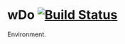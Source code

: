 
# wDo [![Build Status](https://travis-ci.org/Wandalen/wDo.svg?branch=master)](https://travis-ci.org/Wandalen/wDo)

Environment.

